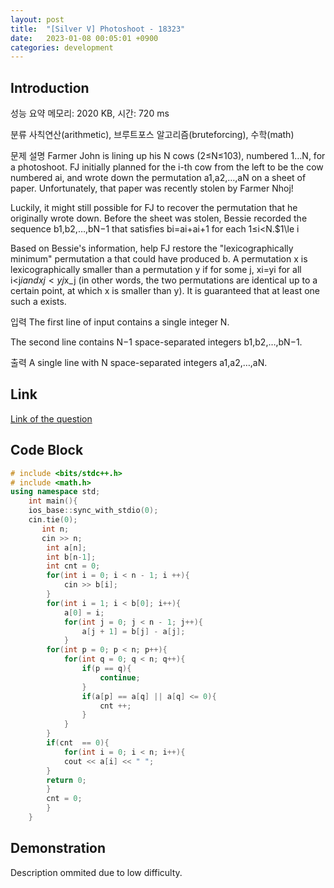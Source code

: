 ```yaml
---
layout: post
title:  "[Silver V] Photoshoot - 18323"
date:   2023-01-08 00:05:01 +0900
categories: development
---
```


## Introduction

성능 요약
메모리: 2020 KB, 시간: 720 ms

분류
사칙연산(arithmetic), 브루트포스 알고리즘(bruteforcing), 수학(math)

문제 설명
Farmer John is lining up his N cows (2≤N≤103), numbered 1…N, for a photoshoot. FJ initially planned for the i-th cow from the left to be the cow numbered ai, and wrote down the permutation a1,a2,…,aN on a sheet of paper. Unfortunately, that paper was recently stolen by Farmer Nhoj!

Luckily, it might still possible for FJ to recover the permutation that he originally wrote down. Before the sheet was stolen, Bessie recorded the sequence b1,b2,…,bN−1 that satisfies bi=ai+ai+1 for each 1≤i<N.$1\le i

Based on Bessie's information, help FJ restore the "lexicographically minimum" permutation a that could have produced b. A permutation x is lexicographically smaller than a permutation y if for some j, xi=yi for all i<j$i and xj<yj$x_j (in other words, the two permutations are identical up to a certain point, at which x is smaller than y). It is guaranteed that at least one such a exists.

입력
The first line of input contains a single integer N.

The second line contains N−1 space-separated integers b1,b2,…,bN−1.

출력
A single line with N space-separated integers a1,a2,…,aN.

## Link

[Link of the question](https://www.acmicpc.net/problem/18323)

## Code Block

```c++
# include <bits/stdc++.h>
# include <math.h>
using namespace std;
    int main(){
    ios_base::sync_with_stdio(0);
    cin.tie(0);
       int n;
       cin >> n;
        int a[n];
        int b[n-1];
        int cnt = 0;
        for(int i = 0; i < n - 1; i ++){
            cin >> b[i];
        }
        for(int i = 1; i < b[0]; i++){
            a[0] = i;
            for(int j = 0; j < n - 1; j++){
                a[j + 1] = b[j] - a[j];
            }
        for(int p = 0; p < n; p++){
            for(int q = 0; q < n; q++){
                if(p == q){
                    continue;
                }
                if(a[p] == a[q] || a[q] <= 0){
                    cnt ++;
                }
            }
        }
        if(cnt  == 0){
            for(int i = 0; i < n; i++){
            cout << a[i] << " ";
        }
        return 0;
        }
        cnt = 0;
        }
    }
```

## Demonstration

Description ommited due to low difficulty.
